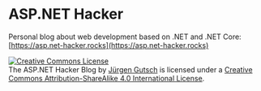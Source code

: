 # ASP.NET Hacker
Personal blog about web development based on .NET and .NET Core:<br/>
[https://asp.net-hacker.rocks](https://asp.net-hacker.rocks)

<a rel="license" href="http://creativecommons.org/licenses/by-sa/4.0/"><img alt="Creative Commons License" style="border-width:0" src="https://i.creativecommons.org/l/by-sa/4.0/88x31.png" /></a><br /><span xmlns:dct="http://purl.org/dc/terms/" property="dct:title">The ASP.NET Hacker Blog</span> by <a xmlns:cc="http://creativecommons.org/ns#" href="https://asp.net-hacker.rocks" property="cc:attributionName" rel="cc:attributionURL">Jürgen Gutsch</a> is licensed under a <a rel="license" href="http://creativecommons.org/licenses/by-sa/4.0/">Creative Commons Attribution-ShareAlike 4.0 International License</a>.
